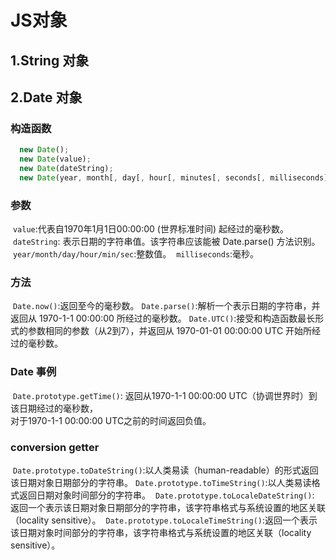 # JS对象

## 1.String 对象
    
## 2.Date 对象
### 构造函数
```javascript
  new Date();
  new Date(value);
  new Date(dateString);
  new Date(year, month[, day[, hour[, minutes[, seconds[, milliseconds]]]]]);
```
### 参数
  `value`:代表自1970年1月1日00:00:00 (世界标准时间) 起经过的毫秒数。
  `dateString`: 表示日期的字符串值。该字符串应该能被 Date.parse() 方法识别。
  `year/month/day/hour/min/sec`:整数值。
  `milliseconds`:毫秒。
### 方法
  `Date.now()`:返回至今的毫秒数。
  `Date.parse()`:解析一个表示日期的字符串，并返回从 1970-1-1 00:00:00 所经过的毫秒数。
  `Date.UTC()`:接受和构造函数最长形式的参数相同的参数（从2到7），并返回从 1970-01-01 00:00:00 UTC 开始所经过的毫秒数。
### Date 事例
  `Date.prototype.getTime()`: 返回从1970-1-1 00:00:00 UTC（协调世界时）到该日期经过的毫秒数，<br>
    对于1970-1-1 00:00:00 UTC之前的时间返回负值。
### conversion getter
  `Date.prototype.toDateString()`:以人类易读（human-readable）的形式返回该日期对象日期部分的字符串。
  `Date.prototype.toTimeString()`:以人类易读格式返回日期对象时间部分的字符串。
  `Date.prototype.toLocaleDateString()`: 返回一个表示该日期对象日期部分的字符串，该字符串格式与系统设置的地区关联（locality sensitive）。
  `Date.prototype.toLocaleTimeString()`:返回一个表示该日期对象时间部分的字符串，该字符串格式与系统设置的地区关联（locality sensitive）。
  

